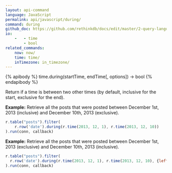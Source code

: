 ```yaml
---
layout: api-command 
language: JavaScript
permalink: api/javascript/during/
command: during
github_doc: https://github.com/rethinkdb/docs/edit/master/2-query-language/api/javascript/dates-and-times/during.md
io:
    -   - time
        - bool
related_commands:
    now: now/
    time: time/
    inTimezone: in_timezone/
---
```


{% apibody %}
time.during(startTime, endTime[, options]) &rarr; bool
{% endapibody %}

Return if a time is between two other times (by default, inclusive for the start,
exclusive for the end).

__Example:__ Retrieve all the posts that were posted between December 1st, 2013
(inclusive) and December 10th, 2013 (exclusive).

```js
r.table("posts").filter(
    r.row('date').during(r.time(2013, 12, 1), r.time(2013, 12, 10))
).run(conn, callback)
```


__Example:__ Retrieve all the posts that were posted between December 1st, 2013
(exclusive) and December 10th, 2013 (inclusive).

```js
r.table("posts").filter(
  r.row('date').during(r.time(2013, 12, 1), r.time(2013, 12, 10), {leftBound: "open", rightBound: "closed"})
).run(conn, callback)
```


